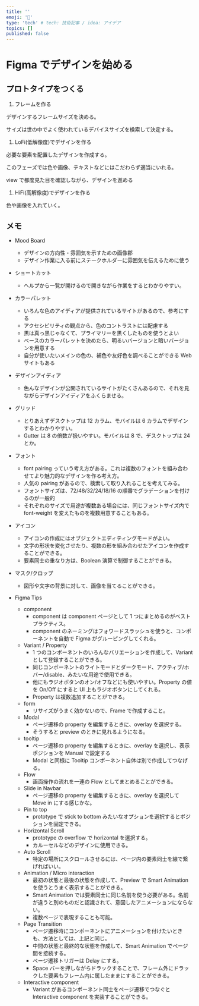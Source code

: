 ```yaml
---
title: ''
emoji: '🐷'
type: 'tech' # tech: 技術記事 / idea: アイデア
topics: []
published: false
---
```


# Figma でデザインを始める

## プロトタイプをつくる

1. フレームを作る

デザインするフレームサイズを決める。

サイズは世の中でよく使われているデバイスサイズを検索して決定する。

1. LoFi(低解像度)でデザインを作る

必要な要素を配置したデザインを作成する。

このフェーズでは色や画像、テキストなどにはこだわらず適当にいれる。

view で都度見た目を確認しながら、デザインを進める

1. HiFi(高解像度)でデザインを作る

色や画像を入れていく。

## メモ

- Mood Board

  - デザインの方向性・雰囲気を示すための画像郡
  - デザイン作業に入る前にステークホルダーに雰囲気を伝えるために使う

- ショートカット

  - ヘルプから一覧が開けるので開きながら作業をするとわかりやすい。

- カラーパレット

  - いろんな色のアイディアが提供されているサイトがあるので、参考にする
  - アクセシビリティの観点から、色のコントラストには配慮する
  - 黒は真っ黒じゃなくて、プライマリーを黒くしたものを使うとよい
  - ベースのカラーパレットを決めたら、明るいバージョンと暗いバージョンを用意する
  - 自分が使いたいメインの色の、補色や友好色を調べることができる Web サイトもある

- デザインアイディア

  - 色んなデザインが公開されているサイトがたくさんあるので、それを見ながらデザインアイディアをふくらませる。

- グリッド

  - とりあえずデスクトップは 12 カラム、モバイルは 6 カラムでデザインするとわかりやすい。
  - Gutter は 8 の倍数が扱いやすい。モバイルは 8 で、デスクトップは 24 とか。

- フォント

  - font pairing っていう考え方がある。これは複数のフォントを組み合わせてより魅力的なデザインを作る考え方。
  - 人気の pairing があるので、検索して取り入れることを考えてみる。
  - フォントサイズは、72/48/32/24/18/16 の順番でグラデーションを付けるのが一般的
  - それぞれのサイズで用途が複数ある場合には、同じフォントサイズ内で font-weight を変えたものを複数用意することもある。

- アイコン

  - アイコンの作成にはオブジェクトエディティングモードがよい。
  - 文字の形状を変化させたり、複数の形を組み合わせたアイコンを作成することができる。
  - 要素同士の重なり方は、Boolean 演算で制御することができる。

- マスク/クロップ

  - 図形や文字の背景に対して、画像を当てることができる。

- Figma Tips
  - component
    - component は component ページとして 1 つにまとめるのがベストプラクティス。
    - component のネーミングはフォワードスラッシュを使うと、コンポーネントを自動で Figma がグルーピングしてくれる。
  - Variant / Property
    - 1 つのコンポーネントのいろんなバリエーションを作成して、Variant として登録することができる。
    - 同じコンポーネントのライトモードとダークモード、アクティブ/ホバー/disable、みたいな用途で使用できる。
    - 他にもラジオボタンのオン/オフなどにも使いやすい。Property の値を On/Off にすると UI 上もラジオボタンにしてくれる。
    - Property は複数追加することができる。
  - form
    - リサイズがうまく効かないので、Frame で作成すること。
  - Modal
    - ページ遷移の property を編集するときに、overlay を選択する。
    - そうすると preview のときに見れるようになる。
  - tooltip
    - ページ遷移の property を編集するときに、overlay を選択し、表示ポジションを Manual で設定する
    - Modal と同様に Tooltip コンポーネント自体は別で作成してつなげる。
  - Flow
    - 画面操作の流れを一連の Flow としてまとめることができる。
  - Slide in Navbar
    - ページ遷移の property を編集するときに、overlay を選択して Move in にする感じかな。
  - Pin to top
    - prototype で stick to bottom みたいなオプションを選択するとポジションを固定できる。
  - Horizontal Scroll
    - prototype の overflow で horizontal を選択する。
    - カルーセルなどのデザインに使用できる。
  - Auto Scroll
    - 特定の場所にスクロールさせるには、ページ内の要素同士を線で繋げればいい。
  - Animation / Micro interaction
    - 最初の状態と最後の状態を作成して、Preview で Smart Animation を使うとうまく表示することができる。
    - Smart Animation では要素同士に同じ名前を使う必要がある。名前が違うと別のものだと認識されて、意図したアニメーションにならない。
    - 複数ページで表現することも可能。
  - Page Transition
    - ページ遷移時にコンポーネントにアニメーションを付けたいときも、方法としては、上記と同じ。
    - 中間の状態と最終的な状態を作成して、Smart Animation でページ間を接続する。
    - ページ遷移トリガーは Delay にする。
    - Space バーを押しながらドラックすることで、フレーム外にドラックした要素もフレーム内に属したままにすることができる。
  - Interactive component
    - Variant があるコンポーネント同士をページ遷移でつなぐと Interactive component を実装することができる。

